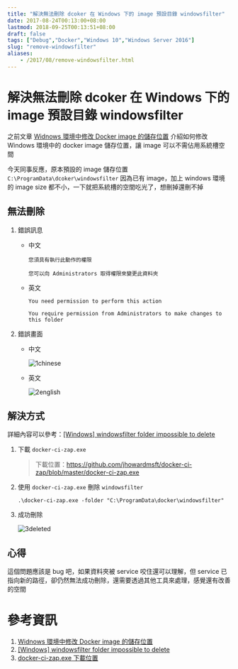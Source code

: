 ```yaml
---
title: "解決無法刪除 dcoker 在 Windows 下的 image 預設目錄 windowsfilter"
date: 2017-08-24T00:13:00+08:00
lastmod: 2018-09-25T00:13:51+08:00
draft: false
tags: ["Debug","Docker","Windows 10","Windows Server 2016"]
slug: "remove-windowsfilter"
aliases:
    - /2017/08/remove-windowsfilter.html
---
```

# 解決無法刪除 dcoker 在 Windows 下的 image 預設目錄 windowsfilter
之前文章 [Widnows 環境中修改 Docker image 的儲存位置](https://blog.yowko.com/2017/08/windows-docker-image-location.html) 介紹如何修改 Windows 環境中的 docker image 儲存位置，讓 image 可以不需佔用系統槽空間

今天同事反應，原本預設的 image 儲存位置 `C:\ProgramData\dcoker\windowsfilter` 因為已有 image，加上 windows 環境的 image size 都不小，一下就把系統槽的空間吃光了，想刪掉還刪不掉

## 無法刪除

1.  錯誤訊息
    *   中文

        ```
        您須具有執行此動作的權限
        
        您可以向 Administrators 取得權限來變更此資料夾
        ```

    *   英文

        ```
        You need permission to perform this action
        
        You require permission from Administrators to make changes to this folder
        ```

2.  錯誤畫面

    *   中文

        ![1chinese](https://user-images.githubusercontent.com/3851540/29626210-995c3ee0-8860-11e7-80f3-9d62e0e875ed.png)

    *   英文

        ![2english](https://user-images.githubusercontent.com/3851540/29626209-9958f87a-8860-11e7-9a78-e6f8d7986e4a.png)

## 解決方式

詳細內容可以參考：[[Windows] windowsfilter folder impossible to delete](https://github.com/moby/moby/issues/26873)

1.  下載 `docker-ci-zap.exe`

    >下載位置：[https://github.com/jhowardmsft/docker-ci-zap/blob/master/docker-ci-zap.exe ](https://github.com/jhowardmsft/docker-ci-zap/blob/master/docker-ci-zap.exe)

2.  使用 `docker-ci-zap.exe` 刪除 `windowsfilter`

    ```
    .\docker-ci-zap.exe -folder "C:\ProgramData\docker\windowsfilter"
    ```

3.  成功刪除

    ![3deleted](https://user-images.githubusercontent.com/3851540/29626211-99609c42-8860-11e7-845a-30b1bfafb8ff.png)

## 心得

這個問題應該是 bug 吧，如果資料夾被 service 咬住還可以理解，但 service 已指向新的路徑，卻仍然無法成功刪除，還需要透過其他工具來處理，感覺還有改善的空間

# 參考資訊

1.  [Widnows 環境中修改 Docker image 的儲存位置](https://blog.yowko.com/2017/08/windows-docker-image-location.html)
2.  [[Windows] windowsfilter folder impossible to delete](https://github.com/moby/moby/issues/26873)
3.  [docker-ci-zap.exe 下載位置](https://github.com/jhowardmsft/docker-ci-zap/blob/master/docker-ci-zap.exe)
